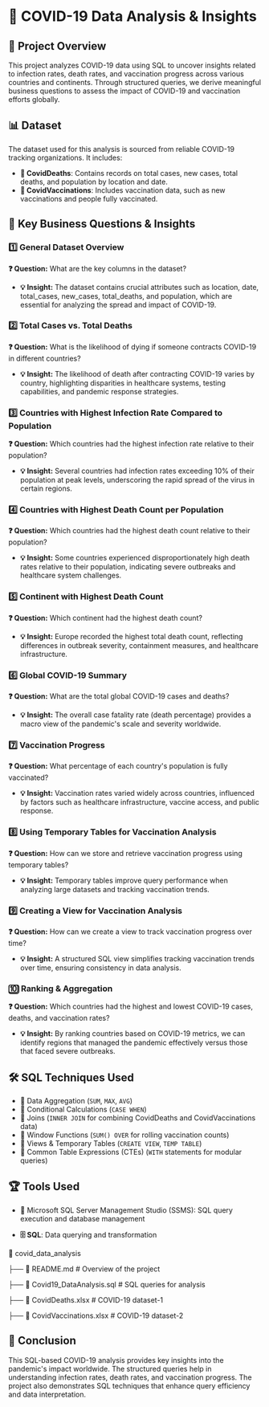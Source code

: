 # 🦠 COVID-19 Data Analysis & Insights

## 📌 Project Overview
This project analyzes COVID-19 data using SQL to uncover insights related to infection rates, death rates, and vaccination progress across various countries and continents. Through structured queries, we derive meaningful business questions to assess the impact of COVID-19 and vaccination efforts globally.

## 📊 Dataset
The dataset used for this analysis is sourced from reliable COVID-19 tracking organizations. It includes:
- **📝 CovidDeaths**: Contains records on total cases, new cases, total deaths, and population by location and date.
- **💉 CovidVaccinations**: Includes vaccination data, such as new vaccinations and people fully vaccinated.

## 🔎 Key Business Questions & Insights

### 1️⃣ General Dataset Overview
**❓ Question:** What are the key columns in the dataset?
- **💡 Insight:** The dataset contains crucial attributes such as location, date, total_cases, new_cases, total_deaths, and population, which are essential for analyzing the spread and impact of COVID-19.

### 2️⃣ Total Cases vs. Total Deaths
**❓ Question:** What is the likelihood of dying if someone contracts COVID-19 in different countries?
- **💡 Insight:** The likelihood of death after contracting COVID-19 varies by country, highlighting disparities in healthcare systems, testing capabilities, and pandemic response strategies.

### 3️⃣ Countries with Highest Infection Rate Compared to Population
**❓ Question:** Which countries had the highest infection rate relative to their population?
- **💡 Insight:** Several countries had infection rates exceeding 10% of their population at peak levels, underscoring the rapid spread of the virus in certain regions.

### 4️⃣ Countries with Highest Death Count per Population
**❓ Question:** Which countries had the highest death count relative to their population?
- **💡 Insight:** Some countries experienced disproportionately high death rates relative to their population, indicating severe outbreaks and healthcare system challenges.

### 5️⃣ Continent with Highest Death Count
**❓ Question:** Which continent had the highest death count?
- **💡 Insight:** Europe recorded the highest total death count, reflecting differences in outbreak severity, containment measures, and healthcare infrastructure.

### 6️⃣ Global COVID-19 Summary
**❓ Question:** What are the total global COVID-19 cases and deaths?
- **💡 Insight:** The overall case fatality rate (death percentage) provides a macro view of the pandemic's scale and severity worldwide.

### 7️⃣ Vaccination Progress
**❓ Question:** What percentage of each country's population is fully vaccinated?
- **💡 Insight:** Vaccination rates varied widely across countries, influenced by factors such as healthcare infrastructure, vaccine access, and public response.

### 8️⃣ Using Temporary Tables for Vaccination Analysis
**❓ Question:** How can we store and retrieve vaccination progress using temporary tables?
- **💡 Insight:** Temporary tables improve query performance when analyzing large datasets and tracking vaccination trends.

### 9️⃣ Creating a View for Vaccination Analysis
**❓ Question:** How can we create a view to track vaccination progress over time?
- **💡 Insight:** A structured SQL view simplifies tracking vaccination trends over time, ensuring consistency in data analysis.

### 🔟 Ranking & Aggregation
**❓ Question:** Which countries had the highest and lowest COVID-19 cases, deaths, and vaccination rates?
- **💡 Insight:** By ranking countries based on COVID-19 metrics, we can identify regions that managed the pandemic effectively versus those that faced severe outbreaks.

## 🛠 SQL Techniques Used
- 📌 Data Aggregation (`SUM`, `MAX`, `AVG`)
- 📌 Conditional Calculations (`CASE WHEN`)
- 📌 Joins (`INNER JOIN` for combining CovidDeaths and CovidVaccinations data)
- 📌 Window Functions (`SUM() OVER` for rolling vaccination counts)
- 📌 Views & Temporary Tables (`CREATE VIEW`, `TEMP TABLE`)
- 📌 Common Table Expressions (CTEs) (`WITH` statements for modular queries)

## 🏆 Tools Used
- 📛 Microsoft SQL Server Management Studio (SSMS): SQL query execution and database management

- **🗄 SQL**: Data querying and transformation

📁 covid_data_analysis

├── 📜 README.md                    # Overview of the project

├── 📜 Covid19_DataAnalysis.sql     # SQL queries for analysis

├── 📜 CovidDeaths.xlsx             # COVID-19 dataset-1

├── 📜 CovidVaccinations.xlsx       # COVID-19 dataset-2




## 📢 Conclusion
This SQL-based COVID-19 analysis provides key insights into the pandemic's impact worldwide. The structured queries help in understanding infection rates, death rates, and vaccination progress. The project also demonstrates SQL techniques that enhance query efficiency and data interpretation.


